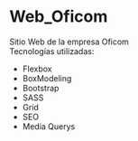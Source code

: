 # Web_Oficom  
Sitio Web de la empresa Oficom  
Tecnologías utilizadas:    
- Flexbox
- BoxModeling
- Bootstrap
- SASS
- Grid
- SEO
- Media Querys
